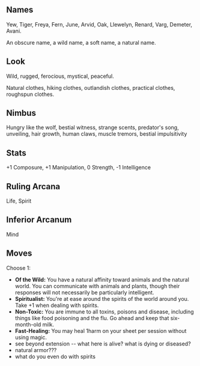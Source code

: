 ## Names

Yew, Tiger, Freya, Fern, June, Arvid, Oak, Llewelyn, Renard, Varg, Demeter, Avani.

An obscure name, a wild name, a soft name, a natural name.

## Look

Wild, rugged, ferocious, mystical, peaceful.

Natural clothes, hiking clothes, outlandish clothes, practical clothes, roughspun clothes.

## Nimbus

Hungry like the wolf, bestial witness, strange scents, predator's song, unveiling, hair growth, human claws, muscle tremors, bestial impulsitivity

## Stats

+1 Composure, +1 Manipulation, 0 Strength, -1 Intelligence

## Ruling Arcana

Life, Spirit

## Inferior Arcanum

Mind

## Moves

Choose 1:

* **Of the Wild:** You have a natural affinity toward animals and the natural world. You can communicate with animals and plants, though their responses will not necessarily be particularly intelligent.
* **Spiritualist:** You're at ease around the spirits of the world around you. Take +1 when dealing with spirits.
* **Non-Toxic:** You are immune to all toxins, poisons and disease, including things like food poisoning and the flu. Go ahead and keep that six-month-old milk.
* **Fast-Healing:** You may heal 1harm on your sheet per session without using magic.
* see beyond extension -- what here is alive? what is dying or diseased?
* natural armor???
* what do you even do with spirits